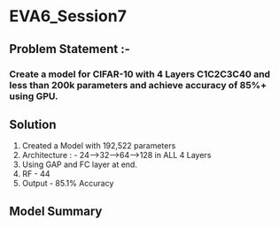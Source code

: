 # EVA6_Session7

## Problem Statement :- 

### Create a model for CIFAR-10 with 4 Layers C1C2C3C40 and less than 200k parameters and achieve accuracy of 85%+ using GPU.

## Solution
1. Created a Model with 192,522 parameters 
2. Architecture : - 24-->32-->64-->128 in ALL 4 Layers
3. Using GAP and FC layer at end.
4. RF - 44
5. Output - 85.1% Accuracy

## Model Summary






